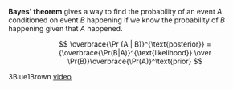 **Bayes' theorem** gives a way to find the probability of an event $A$ conditioned on event $B$ happening if we know the probability of $B$ happening given that $A$ happened.

$$
\overbrace{\Pr (A | B)}^{\text{posterior}} = {\overbrace{\Pr(B|A)}^{\text{likelihood}} \over \Pr(B)}\overbrace{\Pr(A)}^\text{prior}
$$

3Blue1Brown [video](https://www.youtube.com/watch?v=HZGCoVF3YvM)